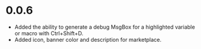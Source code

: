 # 0.0.6
* Added the ability to generate a debug MsgBox for a highlighted variable or macro with Ctrl+Shift+D.
* Added icon, banner color and description for marketplace.